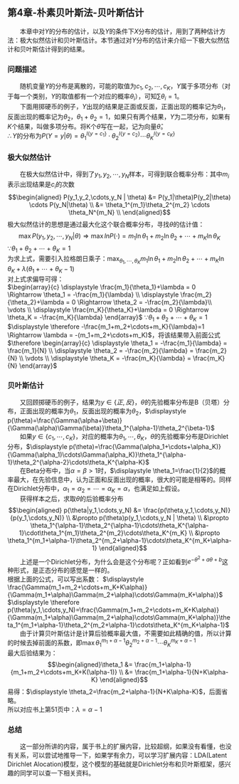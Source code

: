﻿## 第4章-朴素贝叶斯法-贝叶斯估计

&emsp;&emsp;本章中对$Y$的分布的估计，以及$Y$的条件下$X$分布的估计，用到了两种估计方法：极大似然估计和贝叶斯估计。本节通过对$Y$分布的估计来介绍一下极大似然估计和贝叶斯估计得到的结果。  

### 问题描述
&emsp;&emsp;随机变量$Y$的分布是离散的，可能的取值为$c_1,c_2,\cdots,c_K$，$Y$属于多项分布（对于每一个类别，$Y$的取值都有一个对应的概率$\theta_i$），可知$\sum \theta_i=1$。  
&emsp;&emsp;下面用掷硬币的例子，$Y$出现的结果是正面或反面，正面出现的概率记为$\theta_1$，反面出现的概率记为$\theta_2$，$\theta_1+\theta_2=1$，如果只有两个结果，$Y$为二项分布，如果有$K$个结果，叫做多项分布。将K个$\theta$写在一起，记为向量$\hat{\theta}$。  
$\therefore Y$的分布为$P(Y=y|\theta)=\theta_1^{I\{y=c_1\}} \cdot \theta_2^{I\{y=c_2\}} \cdots \theta_K^{I\{y=c_K\}}$  

### 极大似然估计
&emsp;&emsp;在极大似然估计中，得到了$y_1,y_2,\cdots,y_N$样本，可得到联合概率分布：其中$m_i$表示出现结果是$c_i$的次数
$$\begin{aligned} 
P(y_1,y_2,\cdots,y_N | \theta) 
&= P(y_1|\theta)P(y_2|\theta) \cdots P(y_N|\theta) \\
&= \theta_1^{m_1}\theta_2^{m_2} \cdots \theta_N^{m_N} \\
\end{aligned}$$
极大似然估计的思想是通过最大化这个联合概率分布，寻找$\theta$的估计值：
$$\max P(y_1,y_2,\cdots,y_N | \theta) \Rightarrow \max lnP(\cdot) = m_1 \ln \theta_1 + m_2 \ln \theta_2 + \cdots + m_K \ln \theta_K$$
$\because \theta_1+\theta_2+\cdots+\theta_K=1$  
为求上式，需要引入拉格朗日乘子：$\displaystyle \max_{\theta_1,\cdots,\theta_K} m_1 \ln \theta_1 + m_2 \ln \theta_2 + \cdots + m_K \ln \theta_K + \lambda(\theta_1+\cdots+\theta_K-1)$  
对上式求偏导可得：  
$\begin{array}{c} 
\displaystyle \frac{m_1}{\theta_1}+\lambda = 0 \Rightarrow \theta_1 = -\frac{m_1}{\lambda} \\
\displaystyle \frac{m_2}{\theta_2}+\lambda = 0 \Rightarrow \theta_2 = -\frac{m_2}{\lambda}\\
\vdots \\
\displaystyle \frac{m_K}{\theta_K}+\lambda = 0 \Rightarrow \theta_K = -\frac{m_K}{\lambda}
\end{array}$
$\because \theta_1+\theta_2+\cdots+\theta_K=1$  
$\displaystyle \therefore -\frac{m_1+m_2+\cdots+m_K}{\lambda}=1 \Rightarrow \lambda = -(m_1+m_2+\cdots+m_K)$，将该结果带入前面公式  
$\therefore \begin{array}{c} 
\displaystyle \theta_1 = -\frac{m_1}{\lambda} = \frac{m_1}{N} \\
\displaystyle \theta_2 = -\frac{m_2}{\lambda} = \frac{m_2}{N} \\
\vdots \\
\displaystyle \theta_K = -\frac{m_K}{\lambda} = \frac{m_K}{N}
\end{array}$  

### 贝叶斯估计  
&emsp;&emsp;又回顾掷硬币的例子，结果为$y \in \{正,反\}$，$\theta$的先验概率分布是B（贝塔）分布，正面出现的概率为$\theta_1$，反面出现的概率为$\theta_2$，$\displaystyle p(\theta)=\frac{\Gamma(\alpha+\beta)}{\Gamma(\alpha)\Gamma(\beta)}\theta_1^{\alpha-1}\theta_2^{\beta-1}$  
&emsp;&emsp;如果$y \in \{c_1,\cdots,c_K\}$，对应的概率为$\theta_1,\cdots,\theta_K$，$\theta$的先验概率分布是Dirichlet分布，$\displaystyle p(\theta)=\frac{\Gamma(\alpha_1+\cdots+\alpha_K)}{\Gamma(\alpha_1)\cdots\Gamma(\alpha_K)}\theta_1^{\alpha-1}\theta_2^{\alpha-2}\cdots\theta_K^{\alpha-K}$  
&emsp;&emsp;在Beta分布中，当$\alpha=\beta>1$时，$\displaystyle \theta_1=\frac{1}{2}$的概率最大，在先验信息中，认为正面和反面出现的概率，很大的可能是相等的。同样在Dirichlet分布中，$\alpha_1=\alpha_2=\cdots=\alpha_K=\alpha$，也满足如上假设。  
&emsp;&emsp;获得样本之后，求取$\theta$的后验概率分布  
$$\begin{aligned} p(\theta|y_1,\cdots,y_N)
&= \frac{p(\theta,y_1,\cdots,y_N)}{p(y_1,\cdots,y_N)} \\
&\propto p(\theta)p(y_1,\cdots,y_N | \theta) \\
&\propto \theta_1^{\alpha-1}\theta_2^{\alpha-1}\cdots\theta_K^{\alpha-1}\cdot\theta_1^{m_1}\theta_2^{m_2}\cdots\theta_K^{m_K} \\
&\propto \theta_1^{m_1+\alpha-1}\theta_2^{m_2+\alpha-1}\cdots\theta_K^{m_K+\alpha-1}
\end{aligned}$$
&emsp;&emsp;上述是一个Dirichlet分布，为什么会是这个分布呢？正如看到$e^{-\theta^2+a\theta+b}$这种形式，是正态分布的感觉是一样的。  
根据上面的公式，可以写出系数：
$\displaystyle \frac{\Gamma(m_1+m_2+\cdots+m_K+K\alpha)}{\Gamma(m_1+\alpha)\Gamma(m_2+\alpha)\cdots\Gamma(m_K+\alpha)}$  
$\displaystyle \therefore p(\theta|y_1,\cdots,y_N)=\frac{\Gamma(m_1+m_2+\cdots+m_K+K\alpha)}{\Gamma(m_1+\alpha)\Gamma(m_2+\alpha)\cdots\Gamma(m_K+\alpha)}\theta_1^{m_1+\alpha-1}\theta_2^{m_2+\alpha-1}\cdots\theta_K^{m_K+\alpha-1}$  
&emsp;&emsp;由于计算贝叶斯估计是计算后验概率最大值，不需要如此精确的值，所以计算的时候去掉前面的系数，即$\max \theta_1^{m_1+\alpha-1}\theta_2^{m_2+\alpha-1}\cdots\theta_K^{m_K+\alpha-1}$  
最大后验结果为：  
$$\begin{aligned}\theta_1 
&= \frac{m_1+\alpha-1}{m_1+m_2+\cdots+m_K+K(\alpha-1)} \\
&= \frac{m_1+\alpha-1}{N+K\alpha-K}
\end{aligned}$$
易得：$\displaystyle \theta_2=\frac{m_2+\alpha-1}{N+K\alpha-K}$，后面省略。  
所以对应书上第51页中：$\lambda=\alpha-1$  

### 总结
&emsp;&emsp;这一部分所讲的内容，属于书上的扩展内容，比较超纲，如果没有看懂，也没有关系，可以尝试地推导一下，如果学有余力，可以学习扩展内容：LDA(Latent Dirichlet Alocation)模型，这个模型的基础就是Dirichlet分布和贝叶斯框架，感兴趣的同学可以查一下相关资料。